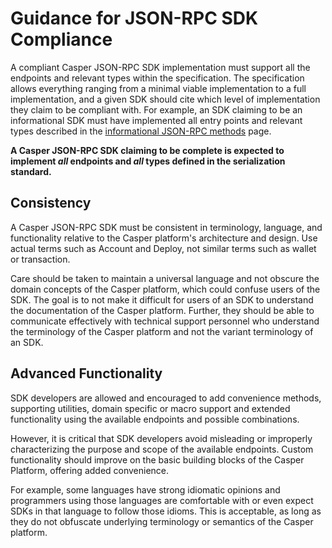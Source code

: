 # Guidance for JSON-RPC SDK Compliance

A compliant Casper JSON-RPC SDK implementation must support all the endpoints and relevant types within the specification. The specification allows everything ranging from a minimal viable implementation to a full implementation, and a given SDK should cite which level of implementation they claim to be compliant with. For example, an SDK claiming to be an informational SDK must have implemented all entry points and relevant types described in the [informational JSON-RPC methods](/dapp-dev-guide/sdkspec/json-rpc-informational.md) page.

**A Casper JSON-RPC SDK claiming to be complete is expected to implement *all* endpoints and *all* types defined in the serialization standard.**

## Consistency

A Casper JSON-RPC SDK must be consistent in terminology, language, and functionality relative to the Casper platform's architecture and design. Use actual terms such as Account and Deploy, not similar terms such as wallet or transaction.
 
Care should be taken to maintain a universal language and not obscure the domain concepts of the Casper platform, which could confuse users of the SDK. The goal is to not make it difficult for users of an SDK to understand the documentation of the Casper platform. Further, they should be able to communicate effectively with technical support personnel who understand the terminology of the Casper platform and not the variant terminology of an SDK.

## Advanced Functionality

SDK developers are allowed and encouraged to add convenience methods, supporting utilities, domain specific or macro support and extended functionality using the available endpoints and possible combinations.

However, it is critical that SDK developers avoid misleading or improperly characterizing the purpose and scope of the available endpoints. Custom functionality should improve on the basic building blocks of the Casper Platform, offering added convenience.

For example, some languages have strong idiomatic opinions and programmers using those languages are comfortable with or even expect SDKs in that language to follow those idioms. This is acceptable, as long as they do not obfuscate underlying terminology or semantics of the Casper platform.